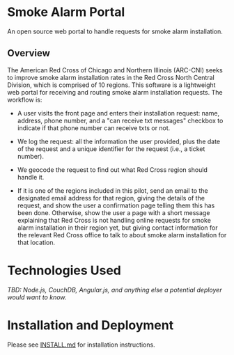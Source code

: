 # Smoke Alarm Portal

An open source web portal to handle requests for smoke alarm installation.

## Overview

The American Red Cross of Chicago and Northern Illinois (ARC-CNI)
seeks to improve smoke alarm installation rates in the Red Cross North
Central Division, which is comprised of 10 regions.  This software is
a lightweight web portal for receiving and routing smoke alarm
installation requests.  The workflow is:

* A user visits the front page and enters their installation request:
  name, address, phone number, and a "can receive txt messages"
  checkbox to indicate if that phone number can receive txts or not.

* We log the request: all the information the user provided, plus the
  date of the request and a unique identifier for the request (i.e., a
  ticket number).

* We geocode the request to find out what Red Cross region should
  handle it.

* If it is one of the regions included in this pilot, send an email to
  the designated email address for that region, giving the details of
  the request, and show the user a confirmation page telling them this
  has been done.  Otherwise, show the user a page with a short message
  explaining that Red Cross is not handling online requests for smoke
  alarm installation in their region yet, but giving contact
  information for the relevant Red Cross office to talk to about smoke
  alarm installation for that location.

# Technologies Used

_TBD: Node.js, CouchDB, Angular.js, and anything else a potential deployer would want to know._

# Installation and Deployment

Please see [INSTALL.md](INSTALL.md) for installation instructions.
